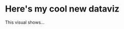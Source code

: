 # Here's my cool new dataviz

This visual shows...

<div class="flourish-embed flourish-chart" data-src="visualisation/14930038"><script src="https://public.flourish.studio/resources/embed.js"></script></div>

